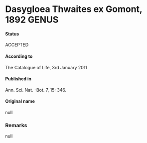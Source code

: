 # Dasygloea Thwaites ex Gomont, 1892 GENUS

#### Status
ACCEPTED

#### According to
The Catalogue of Life, 3rd January 2011

#### Published in
Ann. Sci. Nat. -Bot. 7, 15: 346.

#### Original name
null

### Remarks
null